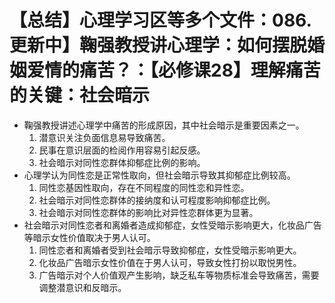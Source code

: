 # 【总结】心理学习区等多个文件：086.更新中】鞠强教授讲心理学：如何摆脱婚姻爱情的痛苦？：【必修课28】理解痛苦的关键：社会暗示

-   鞠强教授讲述心理学中痛苦的形成原因，其中社会暗示是重要因素之一。
    1.  潜意识关注负面信息易导致痛苦。
    2.  民事在意识层面的检阅作用容易引起反感。
    3.  社会暗示对同性恋群体抑郁症比例的影响。
-   心理学认为同性恋是正常性取向，但社会暗示导致其抑郁症比例较高。
    1.  同性恋基因性取向，存在不同程度的同性恋和异性恋。
    2.  社会暗示对同性恋群体的接纳度和认可程度影响抑郁症比例。
    3.  社会暗示对同性恋群体的影响比对异性恋群体更为显著。
-   社会暗示对同性恋者和离婚者造成抑郁症，女性受暗示影响更大，化妆品广告等暗示女性价值取决于男人认可。
    1.  同性恋者和离婚者受到社会暗示导致抑郁症，女性受暗示影响更大。
    2.  化妆品广告暗示女性价值在于男人认可，导致女性打扮以取悦男性。
    3.  广告暗示对个人价值观产生影响，缺乏私车等物质标准会导致痛苦，需要调整潜意识和反暗示。